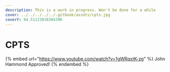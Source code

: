 ```yaml
---
description: This is a work in progress. Won't be done for a while
cover: ../../../../../.gitbook/assets/cpts.jpg
coverY: 94.51123836304396
---
```


# CPTS

{% embed url="https://www.youtube.com/watch?v=1gWRqxtK-zg" %}
John Hammond Approved!
{% endembed %}
